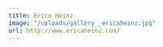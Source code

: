 ```yaml
---
title: Erica Heinz
image: "/uploads/gallery__ericaheinz.jpg"
url: http://www.ericaheinz.com/
---
```

